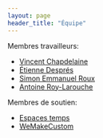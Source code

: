 ```yaml
---
layout: page
header_title: "Équipe"
---
```


Membres travailleurs:

+ [Vincent Chapdelaine](https://twitter.com/vincentac)
+ [Étienne Després](http://etienne.io/)
+ [Simon Emmanuel Roux](https://twitter.com/sroux)
+ [Antoine Roy-Larouche](https://twitter.com/touann)

Membres de soutien:

+ [Espaces temps](https://espacestemps.ca)
+ [WeMakeCustom](http://wemakecustom.com)
